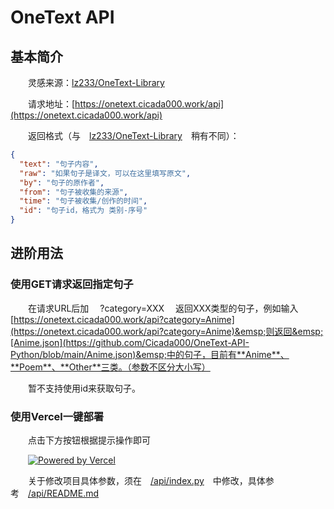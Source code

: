 # OneText API

## 基本简介

&emsp;&emsp;灵感来源：[lz233/OneText-Library](https://github.com/lz233/OneText-Library)

&emsp;&emsp;请求地址：[https://onetext.cicada000.work/api](https://onetext.cicada000.work/api)

&emsp;&emsp;返回格式（与&emsp;[lz233/OneText-Library](https://github.com/lz233/OneText-Library)&emsp;稍有不同）：

```json
{
  "text": "句子内容",
  "raw": "如果句子是译文，可以在这里填写原文",
  "by": "句子的原作者",
  "from": "句子被收集的来源",
  "time": "句子被收集/创作的时间",
  "id": "句子id，格式为 类别-序号"
}
```

## 进阶用法

### 使用GET请求返回指定句子

&emsp;&emsp;在请求URL后加&emsp; ?category=XXX &emsp;返回XXX类型的句子，例如输入&emsp;[https://onetext.cicada000.work/api?category=Anime](https://onetext.cicada000.work/api?category=Anime)&emsp;则返回&emsp;[Anime.json](https://github.com/Cicada000/OneText-API-Python/blob/main/Anime.json)&emsp;中的句子，目前有**Anime**、**Poem**、**Other**三类。（参数不区分大小写）

&emsp;&emsp;暂不支持使用id来获取句子。

### 使用Vercel一键部署

&emsp;&emsp;点击下方按钮根据提示操作即可

&emsp;&emsp;[![Powered by Vercel](https://www.datocms-assets.com/31049/1618983297-powered-by-vercel.svg)](https://vercel.com/new/clone?repository-url=https://github.com/Cicada000/OneText-API-Python)

&emsp;&emsp;关于修改项目具体参数，须在&emsp;[/api/index.py](https://github.com/Cicada000/OneText-API-Python/blob/main/api/index.py)&emsp;中修改，具体参考&emsp;[/api/README.md](https://github.com/Cicada000/OneText-API-Python/blob/main/api/README.md)


